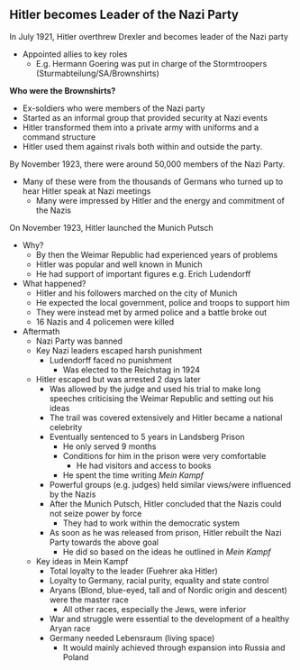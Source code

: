 ## Hitler becomes Leader of the Nazi Party


In July 1921, Hitler overthrew Drexler and becomes leader of the Nazi party

- Appointed allies to key roles
    - E.g. Hermann Goering was put in charge of the Stormtroopers (Sturmabteilung/SA/Brownshirts)

**Who were the Brownshirts?**

- Ex-soldiers who were members of the Nazi party
- Started as an informal group that provided security at Nazi events
- Hitler transformed them into a private army with uniforms and a command structure
- Hitler used them against rivals both within and outside the party.

By November 1923, there were around 50,000 members of the Nazi Party.

- Many of these were from the thousands of Germans who turned up to hear Hitler speak at Nazi meetings
    - Many were impressed by Hitler and the energy and commitment of the Nazis

On November 1923, Hitler launched the Munich Putsch

- Why?
    - By then the Weimar Republic had experienced years of problems
    - Hitler was popular and well known in Munich
    - He had support of important figures e.g. Erich Ludendorff
- What happened?
    - Hitler and his followers marched on the city of Munich
    - He expected the local government, police and troops to support him
    - They were instead met by armed police and a battle broke out
    - 16 Nazis and 4 policemen were killed
- Aftermath
    - Nazi Party was banned
    - Key Nazi leaders escaped harsh punishment
        - Ludendorff faced no punishment
            - Was elected to the Reichstag in 1924
    - Hitler escaped but was arrested 2 days later
        - Was allowed by the judge and used his trial to make long speeches criticising the Weimar Republic and setting out his ideas
        - The trail was covered extensively and Hitler became a national celebrity
        - Eventually sentenced to 5 years in Landsberg Prison
            - He only served 9 months
            - Conditions for him in the prison were very comfortable
                - He had visitors and access to books
            - He spent the time writing *Mein Kampf*
        - Powerful groups (e.g. judges) held similar views/were influenced by the Nazis
        - After the Munich Putsch, Hitler concluded that the Nazis could not seize power by force
            - They had to work within the democratic system
        - As soon as he was released from prison, Hitler rebuilt the Nazi Party towards the above goal
            - He did so based on the ideas he outlined in *Mein Kampf*
    - Key ideas in Mein Kampf
        - Total loyalty to the leader (Fuehrer aka Hitler)
        - Loyalty to Germany, racial purity, equality and state control
        - Aryans (Blond, blue-eyed, tall and of Nordic origin and descent) were the master race
            - All other races, especially the Jews, were inferior
        - War and struggle were essential to the development of a healthy Aryan race
        - Germany needed Lebensraum (living space)
            - It would mainly achieved through expansion into Russia and Poland

